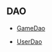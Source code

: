 ## DAO

* [GameDao](https://github.com/mwest1997/galaxy-raiders/blob/master/app/src/main/java/edu/cnm/deepdive/galaxyraiders/model/dao/GameDao.java)

* [UserDao](https://github.com/mwest1997/galaxy-raiders/blob/master/app/src/main/java/edu/cnm/deepdive/galaxyraiders/model/dao/UserDao.java)